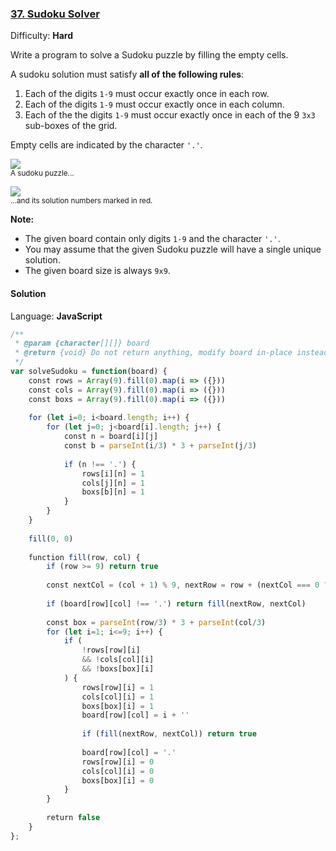 ### [37\. Sudoku Solver](https://leetcode.com/problems/sudoku-solver/)

Difficulty: **Hard**


Write a program to solve a Sudoku puzzle by filling the empty cells.

A sudoku solution must satisfy **all of the following rules**:

1.  Each of the digits `1-9` must occur exactly once in each row.
2.  Each of the digits `1-9` must occur exactly once in each column.
3.  Each of the the digits `1-9` must occur exactly once in each of the 9 `3x3` sub-boxes of the grid.

Empty cells are indicated by the character `'.'`.

![](https://upload.wikimedia.org/wikipedia/commons/thumb/f/ff/Sudoku-by-L2G-20050714.svg/250px-Sudoku-by-L2G-20050714.svg.png)  
<small style="display: inline;">A sudoku puzzle...</small>

![](https://upload.wikimedia.org/wikipedia/commons/thumb/3/31/Sudoku-by-L2G-20050714_solution.svg/250px-Sudoku-by-L2G-20050714_solution.svg.png)  
<small style="display: inline;">...and its solution numbers marked in red.</small>

**Note:**

*   The given board contain only digits `1-9` and the character `'.'`.
*   You may assume that the given Sudoku puzzle will have a single unique solution.
*   The given board size is always `9x9`.


#### Solution

Language: **JavaScript**

```javascript
/**
 * @param {character[][]} board
 * @return {void} Do not return anything, modify board in-place instead.
 */
var solveSudoku = function(board) {
    const rows = Array(9).fill(0).map(i => ({}))
    const cols = Array(9).fill(0).map(i => ({}))
    const boxs = Array(9).fill(0).map(i => ({}))
    
    for (let i=0; i<board.length; i++) {
        for (let j=0; j<board[i].length; j++) {
            const n = board[i][j]
            const b = parseInt(i/3) * 3 + parseInt(j/3)
            
            if (n !== '.') {
                rows[i][n] = 1
                cols[j][n] = 1
                boxs[b][n] = 1
            }
        }
    }
    
    fill(0, 0)
    
    function fill(row, col) {
        if (row >= 9) return true
        
        const nextCol = (col + 1) % 9, nextRow = row + (nextCol === 0 ? 1 : 0)
        
        if (board[row][col] !== '.') return fill(nextRow, nextCol)
        
        const box = parseInt(row/3) * 3 + parseInt(col/3)
        for (let i=1; i<=9; i++) {
            if (
                !rows[row][i]
                && !cols[col][i]
                && !boxs[box][i]
            ) {
                rows[row][i] = 1
                cols[col][i] = 1
                boxs[box][i] = 1
                board[row][col] = i + ''
                
                if (fill(nextRow, nextCol)) return true
                
                board[row][col] = '.'
                rows[row][i] = 0
                cols[col][i] = 0
                boxs[box][i] = 0
            }
        }
        
        return false
    }
};
```